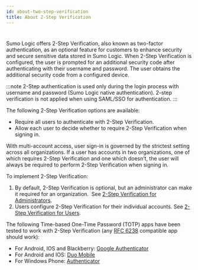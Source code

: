 ```yaml
---
id: about-two-step-verification
title: About 2-Step Verification
---
```


#

Sumo Logic offers 2-Step Verification, also known as two-factor authentication, as an optional feature for customers to enhance security and secure sensitive data stored in Sumo Logic. When 2-Step Verification is configured, the user is prompted for an additional security code after authenticating with their username and password. The user obtains the additional security code from a configured device.

:::note
2-Step authentication is used only during the login process with username and password (Sumo Logic native authentication). 2-step verification is not applied when using SAML/SSO for authentication.
:::

The following 2-Step Verification options are available:

* Require all users to authenticate with 2-Step Verification.
* Allow each user to decide whether to require 2-Step Verification when signing in.

With multi-account access, user sign-in is governed by the strictest setting across all organizations. If a user has accounts in two organizations, one of which requires 2-Step Verification and one which doesn’t, the user will always be required to perform 2-Step Verification when signing in.

To implement 2-Step Verification: 

1. By default, 2-Step Verification is optional, but an administrator can make it required for an organization.  See [2-Step Verification for Administrators](2-step-verification-admins.md).
1. Users configure 2-Step Verification for their individual accounts. See [2-Step Verification for Users](2-step-verification-users.md).

The following Time-based One-Time Password (TOTP) apps have been tested to work with 2-Step Verification (any [RFC 6238](https://tools.ietf.org/html/rfc6238) compatible app should work):

* For Android, IOS and Blackberry: [Google Authenticator](https://support.google.com/accounts/answer/1066447?hl=en)
* For Android and IOS: [Duo Mobile](https://duo.com/product/trusted-users/two-factor-authentication/duo-mobile)
* For Windows Phone: [Authenticator](https://www.microsoft.com/en-us/store/p/authenticator/9wzdncrfj3rj)
